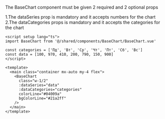 The BaseChart component must be given 2 required and 2 optional props

1.The dataSeries prop is mandatory and it accepts numbers for the chart
2.The dataCategories props is mandatory and it accepts the categories for the chart

```vue
<script setup lang="ts">
import BaseChart from '@/shared/components/BaseChart/BaseChart.vue'

const categories = ['Пд', 'Вт', 'Ср', 'Чт', 'Пт', 'Сб', 'Вс']
const data = [100, 970, 410, 200, 790, 150, 900]
</script>

<template>
  <main class="container mx-auto my-4 flex">
    <BaseChart
      class="w-1/2"
      :dataSeries="data"
      :dataCategories="categories"
      colorLine="#04009a"
      bgColorLine="#21a2ff"
    />
  </main>
</template>
```
